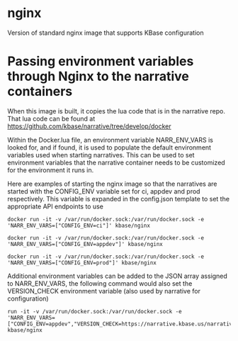 # nginx
Version of standard nginx image that supports KBase configuration

# Passing environment variables through Nginx to the narrative containers

When this image is built, it copies the lua code that is in the narrative repo. That lua
code can be found at https://github.com/kbase/narrative/tree/develop/docker

Within the Docker.lua file, an environment variable NARR_ENV_VARS is looked for, and if
found, it is used to populate the default environment variables used when starting
narratives. This can be used to set environment variables that the narrative container
needs to be customized for the environment it runs in.

Here are examples of starting the nginx image so that the narratives are started with
the CONFIG_ENV variable set for ci, appdev and prod respectively. This variable is
expanded in the config.json template to set the appropriate API endpoints to use

~~~~
docker run -it -v /var/run/docker.sock:/var/run/docker.sock -e 'NARR_ENV_VARS=["CONFIG_ENV=ci"]' kbase/nginx

docker run -it -v /var/run/docker.sock:/var/run/docker.sock -e 'NARR_ENV_VARS=["CONFIG_ENV=appdev"]' kbase/nginx

docker run -it -v /var/run/docker.sock:/var/run/docker.sock -e 'NARR_ENV_VARS=["CONFIG_ENV=prod"]' kbase/nginx
~~~~

Additional environment variables can be added to the JSON array assigned to NARR_ENV_VARS, the following command would also set the VERSION_CHECK environment variable (also used by narrative for configuration)
~~~
run -it -v /var/run/docker.sock:/var/run/docker.sock -e 'NARR_ENV_VARS=["CONFIG_ENV=appdev","VERSION_CHECK=https://narrative.kbase.us/narrative_version"]' kbase/nginx
~~~
